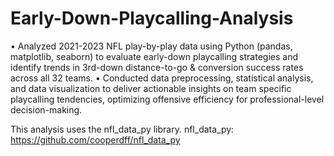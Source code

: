 # Early-Down-Playcalling-Analysis
• Analyzed 2021-2023 NFL play-by-play data using Python (pandas, matplotlib, seaborn) to evaluate early-down 
playcalling strategies and identify trends in 3rd-down distance-to-go & conversion success rates across all 32 teams. 
• Conducted data preprocessing, statistical analysis, and data visualization to deliver actionable insights on team
specific playcalling tendencies, optimizing offensive efficiency for professional-level decision-making. 

This analysis uses the nfl_data_py library.
nfl_data_py: https://github.com/cooperdff/nfl_data_py
